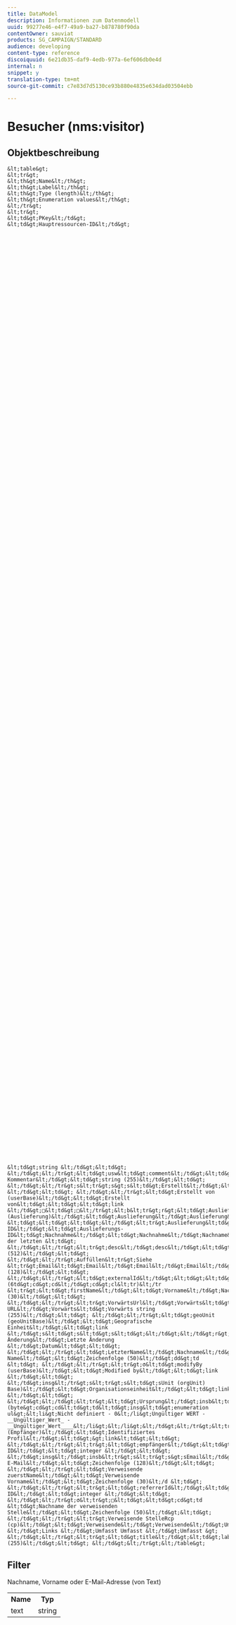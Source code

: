 ```yaml
---
title: DataModel
description: Informationen zum Datenmodell
uuid: 99277e46-e4f7-49a9-ba27-b878780f90da
contentOwner: sauviat
products: SG_CAMPAIGN/STANDARD
audience: developing
content-type: reference
discoiquuid: 6e21db35-daf9-4edb-977a-6ef606db0e4d
internal: n
snippet: y
translation-type: tm+mt
source-git-commit: c7e83d7d5130ce93b880e4835e634dad03504ebb

---
```



# Besucher (nms:visitor)

## Objektbeschreibung

    &lt;table&gt;
    &lt;tr&gt;
    &lt;th&gt;Name&lt;/th&gt;
    &lt;th&gt;Label&lt;/th&gt;
    &lt;th&gt;Type (length)&lt;/th&gt;
    &lt;th&gt;Enumeration values&lt;/th&gt;
    &lt;/tr&gt;
    &lt;tr&gt;
    &lt;td&gt;PKey&lt;/td&gt;
    &lt;td&gt;Hauptressourcen-ID&lt;/td&gt;
    
    
    
    
    
    
    
    
    
    
    
    
    
    
    
    
    
    
    
    
    
    
    
    
    
    
    
    
    
    
    
    
    
    
    
    
    
    
    
    
    
    
    
    
    
    
    
    
    
    
    
    
    
    
    
    
    
    
    
    
    
    
    
    
    
    
    
    
    
    
    
    
    
    
    
    
    
    
    
    
    
    
    
    
    
    
    
    
    
    
    
    
    
    
    
    
    
    
    
    
    
    
    
    
    
    
    
    
    
    
    
    
    
    
    
    
    
    
    
    
    
    
    
    
    
    
    
    
    
    
    
    
    
    
    
    
    
    
    
    
    
    
    
    
    
    
    
    
    
    
    
    
    &lt;td&gt;string &lt;/td&gt;&lt;td&gt; &lt;/td&gt;&lt;/tr&gt;&lt;td&gt;usw&lt;td&gt;comment&lt;/td&gt;&lt;td&gt;Referrer-Kommentar&lt;/td&gt;&lt;td&gt;string (255)&lt;/td&gt;&lt;td&gt; &lt;/td&gt;&lt;/tr&gt;s&lt;tr&gt;s&gt;s&lt;td&gt;Erstellt&lt;/td&gt;&lt;td&gt;Erstellt&lt;/td&gt;&lt;td&gt;Datum &lt;/td&gt;&lt;td&gt; &lt;/td&gt;&lt;/tr&gt;&lt;td&gt;Erstellt von (userBase)&lt;/td&gt;&lt;td&gt;Erstellt von&lt;td&gt;&lt;td&gt;&lt;td&gt;link &lt;/td&gt;□&lt;td&gt;□&lt;/tr&gt;&lt;b&lt;tr&gt;r&gt;&lt;td&gt;Auslieferung (Auslieferung)&lt;/td&gt;&lt;td&gt;Auslieferung&lt;/td&gt;Auslieferung&lt;/td&gt;Link &lt;td&gt;&lt;td&gt;&lt;td&gt;&lt;/td&gt;&lt;tr&gt;Auslieferung&lt;td&gt;Auslieferungs-ID&lt;/td&gt;&lt;td&gt;Auslieferungs-ID&lt;td&gt;Nachnahme&lt;/td&gt;&lt;td&gt;Nachnahme&lt;/td&gt;Nachname&lt;td&gt;Nachnahme&lt;td&gt;Nachnahme&lt;/td&gt;Nachname&lt;td&gt;Nachnahme&lt;td&gt;NachnahmeID&gt;NachnahmeID der letzten &lt;td&gt; &lt;/td&gt;&lt;/tr&gt;&lt;tr&gt;desc&lt;/td&gt;desc&lt;/td&gt;&lt;td&gt;Beschreibung&lt;/td&gt;&lt;td&gt;Zeichenfolge (512)&lt;/td&gt;&lt;td&gt; &lt;/td&gt;&lt;/tr&gt;Auffüllen&lt;tr&gt;Siehe &lt;tr&gt;Email&lt;td&gt;Email&lt;/td&gt;Email&lt;/td&gt;Email&lt;/td&gt;Email&lt;/td&gt;versd&gt;versd&gt;Email&lt;/td&gt;versa&lt;td&gt;&lt;td&gt;einfügen&lt;td&gt;&lt;td&gt;&lt;td&gt;versr&gt;versr&gt;versr&gt;versr&gt;versr&gt;versenden&lt;td&gt;&lt;td&gt;versenden&lt;tr&lt;td&gt;versenden&lt;td&gt;versenden&lt;tr&gt;versenden&lt;td&gt;versenden&lt;td&gt;versenden&lt;tr&gt;versenden&lt;tr&gt;versenden&lt;tr&gt;versenden&lt;tr&gt;versenden&lt;tr&gt;versr&gt;/td&gt;&lt;td&gt;string (128)&lt;/td&gt;&lt;td&gt; &lt;/td&gt;&lt;/tr&gt;&lt;td&gt;externalId&lt;/td&gt;&lt;td&gt;&lt;td&gt;External&lt;td&gt;&lt;td&gt;string (6td&gt;cd&gt;cd&lt;/td&gt;cd&gt;cl&lt;tr)&lt;/tr &lt;tr&gt;&lt;td&gt;firstName&lt;/td&gt;&lt;td&gt;Vorname&lt;/td&gt;Nachname&lt;td&gt;Nachname (30)&lt;/td&gt;&lt;td&gt; &lt;/td&gt;&lt;/tr&gt;&lt;tr&gt;VorwärtsUrl&lt;/td&gt;Vorwärts&lt;td&gt;Vorwärts-URL&lt;/td&gt;Vorwärts&lt;td&gt;Vorwärts string (255)&lt;/td&gt;&lt;td&gt; &lt;/td&gt;&lt;/tr&gt;&lt;td&gt;geoUnit (geoUnitBase)&lt;/td&gt;&lt;td&gt;Geografische Einheit&lt;/td&gt;&lt;td&gt;link &lt;/td&gt;s&lt;td&gt;s&lt;td&gt;s&lt;td&gt;&lt;/td&gt;&lt;/td&gt;r&gt;&lt;td&gt;lastModified&lt;/td&gt;&lt;td&gt;Letzte Änderung&lt;/td&gt;Letzte Änderung &lt;/td&gt;Datum&lt;td&gt;&lt;td&gt; &lt;/td&gt;&lt;/tr&gt;&lt;td&gt;LetzterName&lt;/td&gt;Nachname&lt;/td&gt;Letzter Name&lt;/td&gt;&lt;td&gt;Zeichenfolge (50)&lt;/td&gt;dd&gt;td &lt;td&gt; &lt;/td&gt;&lt;/tr&gt;&lt;tr&gt;σ&lt;td&gt;modifyBy (userBase)&lt;/td&gt;&lt;td&gt;Modified by&lt;/td&gt;&lt;td&gt;link &lt;/td&gt;&lt;td&gt; &lt;/td&gt;insg&lt;/tr&gt;s&lt;tr&gt;s&lt;td&gt;sUnit (orgUnit) Base)&lt;/td&gt;&lt;td&gt;Organisationseinheit&lt;/td&gt;&lt;td&gt;link &lt;/td&gt;&lt;td&gt; &lt;/td&gt;&lt;/td&gt;&lt;tr&gt;&lt;td&gt;Ursprung&lt;/td&gt;insb&lt;td&gt;insb&lt;/td&gt;Aufzählung&lt;td&gt;enumeration (byte&gt;cd&gt;cd&lt;td&gt;td&lt;td&gt;insg&lt;td&gt;enumeration ul&gt;&lt;li&gt;Nicht definiert - 0&lt;/li&gt;Ungültiger WERT - __Ungültiger_Wert_ - __Ungültiger_Wert____&lt;/li&gt;&lt;/li&gt;&lt;/td&gt;&lt;/tr&gt;&lt;tr&gt;&lt;td&gt;Empfänger (Empfänger)&lt;/td&gt;&lt;td&gt;Identifiziertes Profil&lt;/td&gt;&lt;td&gt;&gt;link&lt;td&gt;&lt;td&gt; &lt;/td&gt;&lt;/tr&gt;&lt;tr&gt;&lt;td&gt;empfänger&lt;/td&gt;&lt;td&gt;Profil-ID&lt;/td&gt;&lt;td&gt;integer &lt;/td&gt;&lt;td&gt; &lt;/td&gt;insg&lt;/td&gt;insb&lt;tr&gt;s&lt;tr&gt;s&gt;sEmail&lt;/td&gt;sEmail&lt;/td&gt;&lt;td&gt;Verweisende E-Mail&lt;/td&gt;&lt;td&gt;Zeichenfolge (128)&lt;/td&gt;&lt;td&gt; &lt;/td&gt;&lt;/tr&gt;&lt;td&gt;Verweisende zuerstName&lt;/td&gt;&lt;td&gt;Verweisende Vorname&lt;/td&gt;&lt;td&gt;Zeichenfolge (30)&lt;/d &lt;td&gt; &lt;/td&gt;&lt;/tr&gt;&lt;tr&gt;&lt;td&gt;referrerId&lt;/td&gt;&lt;td&gt;Referrer-ID&lt;/td&gt;&lt;td&gt;integer &lt;/td&gt;&lt;td&gt; &lt;/td&gt;&lt;/tr&gt;σ&lt;tr&gt;□&lt;td&gt;&lt;td&gt;cd&gt;td &lt;td&gt;Nachname der verweisenden Stelle&lt;/td&gt;&lt;td&gt;Zeichenfolge (50)&lt;/td&gt;&lt;td&gt; &lt;/td&gt;&lt;/tr&gt;&lt;tr&gt;Verweisende StelleRcp (cp)&lt;/td&gt;&lt;td&gt;Verweisende&lt;/td&gt;Verweisende&lt;/td&gt;Umrandung &lt;/td&gt;Links &lt;/td&gt;Umfasst Umfasst &lt;/td&gt;Umfasst &gt; &lt;/td&gt;&lt;/tr&gt;&lt;tr&gt;&lt;td&gt;title&lt;/td&gt;&lt;td&gt;label&lt;/td&gt;&lt;td&gt;string (255)&lt;/td&gt;&lt;td&gt; &lt;/td&gt;&lt;/tr&gt;&lt;/table&gt;

## Filter

Nachname, Vorname oder E-Mail-Adresse (von Text)</p>

<table>
        <tr>
        <th>Name</th>
        <th>Typ</th>
        </tr>
        <tr>
        <td>text</td>
        <td>string</td>
        </tr>
    </table>